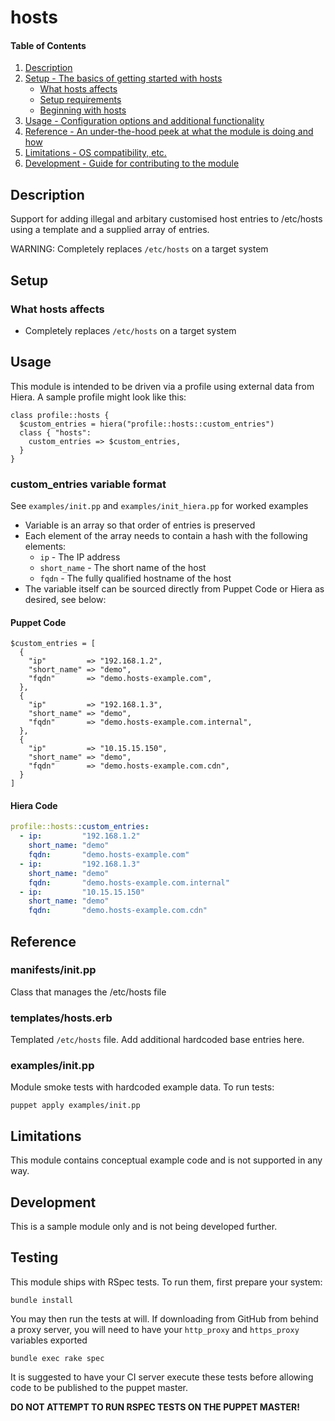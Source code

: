 # hosts

#### Table of Contents

1. [Description](#description)
1. [Setup - The basics of getting started with hosts](#setup)
    * [What hosts affects](#what-hosts-affects)
    * [Setup requirements](#setup-requirements)
    * [Beginning with hosts](#beginning-with-hosts)
1. [Usage - Configuration options and additional functionality](#usage)
1. [Reference - An under-the-hood peek at what the module is doing and how](#reference)
1. [Limitations - OS compatibility, etc.](#limitations)
1. [Development - Guide for contributing to the module](#development)

## Description

Support for adding illegal and arbitary customised host entries to /etc/hosts
using a template and a supplied array of entries.

WARNING:  Completely replaces `/etc/hosts` on a target system

## Setup

### What hosts affects

* Completely replaces `/etc/hosts` on a target system


## Usage

This module is intended to be driven via a profile using external data from Hiera.  A sample profile might look like this:

```puppet
class profile::hosts {
  $custom_entries = hiera("profile::hosts::custom_entries")
  class { "hosts":
    custom_entries => $custom_entries,
  }
}
```

### custom_entries variable format
See `examples/init.pp` and `examples/init_hiera.pp` for worked examples

* Variable is an array so that order of entries is preserved
* Each element of the array needs to contain a hash with the following elements:
    * `ip` - The IP address
    * `short_name` - The short name of the host
    * `fqdn` - The fully qualified hostname of the host
* The variable itself can be sourced directly from Puppet Code or Hiera as 
  desired, see below:

#### Puppet Code
```puppet
$custom_entries = [
  {
    "ip"         => "192.168.1.2",
    "short_name" => "demo",
    "fqdn"       => "demo.hosts-example.com",
  },
  {
    "ip"         => "192.168.1.3",
    "short_name" => "demo",
    "fqdn"       => "demo.hosts-example.com.internal",
  },
  {
    "ip"         => "10.15.15.150",
    "short_name" => "demo",
    "fqdn"       => "demo.hosts-example.com.cdn",
  }
]
```

#### Hiera Code
```yaml
profile::hosts::custom_entries:
  - ip:         "192.168.1.2"
    short_name: "demo"
    fqdn:       "demo.hosts-example.com"
  - ip:         "192.168.1.3"
    short_name: "demo"
    fqdn:       "demo.hosts-example.com.internal"
  - ip:         "10.15.15.150"
    short_name: "demo"
    fqdn:       "demo.hosts-example.com.cdn"
```

## Reference

### manifests/init.pp
Class that manages the /etc/hosts file

### templates/hosts.erb
Templated `/etc/hosts` file.  Add additional hardcoded base entries here.

### examples/init.pp
Module smoke tests with hardcoded example data.  To run tests:
```shell
puppet apply examples/init.pp
```

## Limitations
This module contains conceptual example code and is not supported in any way.


## Development
This is a sample module only and is not being developed further.

## Testing
This module ships with RSpec tests.  To run them, first prepare your system:
```shell
bundle install
```

You may then run the tests at will.  If downloading from GitHub from behind a
proxy server, you will need to have your `http_proxy` and `https_proxy` 
variables exported
```shell
bundle exec rake spec
```

It is suggested to have your CI server execute these tests before allowing code
to be published to the puppet master.  

**DO NOT ATTEMPT TO RUN RSPEC TESTS ON THE PUPPET MASTER!**
